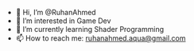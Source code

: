 - 👋 Hi, I’m @RuhanAhmed
- 👀 I’m interested in Game Dev
- 🌱 I’m currently learning Shader Programming
- 📫 How to reach me: ruhanahmed.aqua@gmail.com

<!---
RuhanAhmed/RuhanAhmed is a ✨ special ✨ repository because its `README.md` (this file) appears on your GitHub profile.
You can click the Preview link to take a look at your changes.
--->
